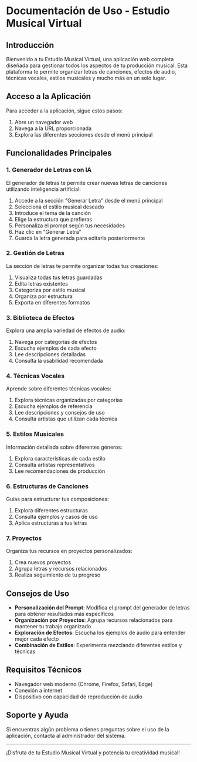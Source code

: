 # Documentación de Uso - Estudio Musical Virtual

## Introducción

Bienvenido a tu Estudio Musical Virtual, una aplicación web completa diseñada para gestionar todos los aspectos de tu producción musical. Esta plataforma te permite organizar letras de canciones, efectos de audio, técnicas vocales, estilos musicales y mucho más en un solo lugar.

## Acceso a la Aplicación

Para acceder a la aplicación, sigue estos pasos:

1. Abre un navegador web
2. Navega a la URL proporcionada
3. Explora las diferentes secciones desde el menú principal

## Funcionalidades Principales

### 1. Generador de Letras con IA

El generador de letras te permite crear nuevas letras de canciones utilizando inteligencia artificial:

1. Accede a la sección "Generar Letra" desde el menú principal
2. Selecciona el estilo musical deseado
3. Introduce el tema de la canción
4. Elige la estructura que prefieras
5. Personaliza el prompt según tus necesidades
6. Haz clic en "Generar Letra"
7. Guarda la letra generada para editarla posteriormente

### 2. Gestión de Letras

La sección de letras te permite organizar todas tus creaciones:

1. Visualiza todas tus letras guardadas
2. Edita letras existentes
3. Categoriza por estilo musical
4. Organiza por estructura
5. Exporta en diferentes formatos

### 3. Biblioteca de Efectos

Explora una amplia variedad de efectos de audio:

1. Navega por categorías de efectos
2. Escucha ejemplos de cada efecto
3. Lee descripciones detalladas
4. Consulta la usabilidad recomendada

### 4. Técnicas Vocales

Aprende sobre diferentes técnicas vocales:

1. Explora técnicas organizadas por categorías
2. Escucha ejemplos de referencia
3. Lee descripciones y consejos de uso
4. Consulta artistas que utilizan cada técnica

### 5. Estilos Musicales

Información detallada sobre diferentes géneros:

1. Explora características de cada estilo
2. Consulta artistas representativos
3. Lee recomendaciones de producción

### 6. Estructuras de Canciones

Guías para estructurar tus composiciones:

1. Explora diferentes estructuras
2. Consulta ejemplos y casos de uso
3. Aplica estructuras a tus letras

### 7. Proyectos

Organiza tus recursos en proyectos personalizados:

1. Crea nuevos proyectos
2. Agrupa letras y recursos relacionados
3. Realiza seguimiento de tu progreso

## Consejos de Uso

- **Personalización del Prompt**: Modifica el prompt del generador de letras para obtener resultados más específicos
- **Organización por Proyectos**: Agrupa recursos relacionados para mantener tu trabajo organizado
- **Exploración de Efectos**: Escucha los ejemplos de audio para entender mejor cada efecto
- **Combinación de Estilos**: Experimenta mezclando diferentes estilos y técnicas

## Requisitos Técnicos

- Navegador web moderno (Chrome, Firefox, Safari, Edge)
- Conexión a internet
- Dispositivo con capacidad de reproducción de audio

## Soporte y Ayuda

Si encuentras algún problema o tienes preguntas sobre el uso de la aplicación, contacta al administrador del sistema.

---

¡Disfruta de tu Estudio Musical Virtual y potencia tu creatividad musical!

